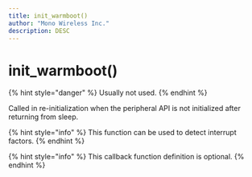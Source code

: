 ```yaml
---
title: init_warmboot()
author: "Mono Wireless Inc."
description: DESC
---
```


# init\_warmboot()

{% hint style="danger" %}
Usually not used.
{% endhint %}



Called in re-initialization when the peripheral API is not initialized after returning from sleep.

{% hint style="info" %}
This function can be used to detect interrupt factors.
{% endhint %}

{% hint style="info" %}
This callback function definition is optional.
{% endhint %}
